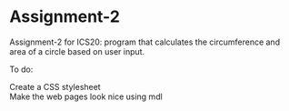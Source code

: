 # Assignment-2
Assignment-2 for ICS20: program that calculates the circumference and area of a circle based on user input.

To do:

Create a CSS stylesheet <br>
Make the web pages look nice using mdl
